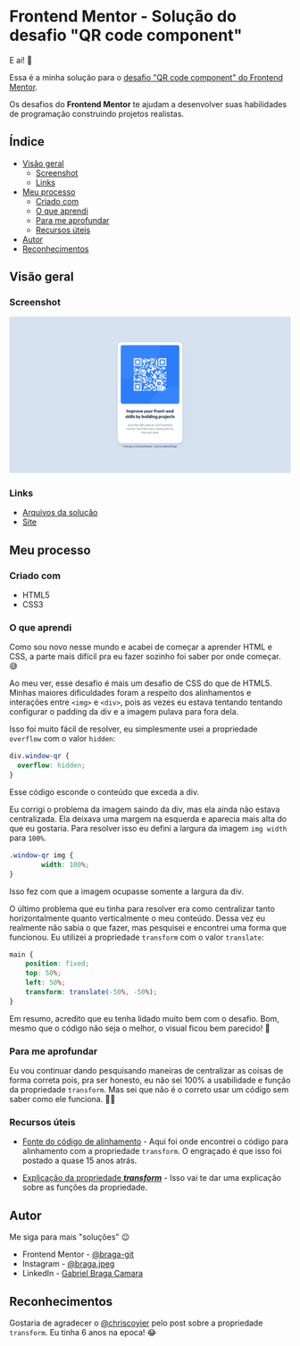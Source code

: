 # Frontend Mentor - Solução do desafio "QR code component"

E aí! :call_me_hand:	

Essa é a minha solução para o [desafio "QR code component" do Frontend Mentor](https://www.frontendmentor.io/challenges/qr-code-component-iux_sIO_H). 

Os desafios do **Frontend Mentor** te ajudam a desenvolver suas habilidades de programação construindo projetos realistas. 

## Índice

- [Visão geral](#visão-geral)
  - [Screenshot](#screenshot)
  - [Links](#links)
- [Meu processo](#meu-processo)
  - [Criado com](#criado-com)
  - [O que aprendi](#o-que-aprendi)
  - [Para me aprofundar](#para-me-aprofundar)
  - [Recursos úteis](#recursos-úteis)
- [Autor](#autor)
- [Reconhecimentos](#reconhecimentos)

## Visão geral

### Screenshot

![Minha solução](https://github.com/braga-git/frontendmentor-qrcode-component/blob/main/design/mydesktop-design.png)

### Links

- [Arquivos da solução](https://github.com/braga-git/frontendmentor-qrcode-component)
- [Site](https://braga-git.github.io/frontendmentor-qrcode-component/)

## Meu processo

### Criado com

- HTML5
- CSS3

### O que aprendi

Como sou novo nesse mundo e acabei de começar a aprender HTML e CSS, a parte mais difícil pra eu fazer sozinho foi saber por onde começar. :sweat_smile:	

Ao meu ver, esse desafio é mais um desafio de CSS do que de HTML5. Minhas maiores dificuldades foram a respeito dos alinhamentos e interações entre `<img>` e `<div>`, pois as vezes eu estava tentando tentando configurar o padding da div e a imagem pulava para fora dela.

Isso foi muito fácil de resolver, eu simplesmente usei a propriedade `overflow` com o valor `hidden`:

```css
div.window-qr {
  overflow: hidden;
} 
```

Esse código esconde o conteúdo que exceda a div.

Eu corrigi o problema da imagem saindo da div, mas ela ainda não estava centralizada. Ela deixava uma margem na esquerda e aparecia mais alta do que eu gostaria. Para resolver isso eu defini a largura da imagem `img width` para `100%`. 

```css
.window-qr img {
        width: 100%;
}
```

Isso fez com que a imagem ocupasse somente a largura da div. 

O último problema que eu tinha para resolver era como centralizar tanto horizontalmente quanto verticalmente o meu conteúdo. Dessa vez eu realmente não sabia o que fazer, mas pesquisei e encontrei uma forma que funcionou. Eu utilizei a propriedade `transform` com o valor `translate`:

```css
main {
    position: fixed;
    top: 50%;
    left: 50%;
    transform: translate(-50%, -50%);
}
```

Em resumo, acredito que eu tenha lidado muito bem com o desafio. Bom, mesmo que o código não seja o melhor, o visual ficou bem parecido! :rofl:				

### Para me aprofundar

Eu vou continuar dando pesquisando maneiras de centralizar as coisas de forma correta pois, pra ser honesto, eu não sei 100% a usabilidade e função da propriedade `transform`. Mas sei que não é o correto usar um código sem saber como ele funciona. :man_shrugging:

### Recursos úteis

- [Fonte do código de alinhamento](https://css-tricks.com/quick-css-trick-how-to-center-an-object-exactly-in-the-center/) - Aqui foi onde encontrei o código para alinhamento com a propriedade `transform`. O engraçado é que isso foi postado a quase 15 anos atrás.

- [Explicação da propriedade __*transform*__](https://developer.mozilla.org/en-US/docs/Web/CSS/transform) - Isso vai te dar uma explicação sobre as funções da propriedade.

## Autor

Me siga para mais "soluções" :wink: 

- Frontend Mentor - [@braga-git](https://www.frontendmentor.io/profile/braga-git)
- Instagram - [@braga.jpeg](https://www.instagram.com/braga.jpeg/)
- LinkedIn - [Gabriel Braga Camara](https://www.linkedin.com/in/gabrielbragacamara/)

## Reconhecimentos

Gostaria de agradecer o [@chriscoyier](https://github.com/chriscoyier) pelo post sobre a propriedade `transform`. Eu tinha 6 anos na epoca! :joy:

